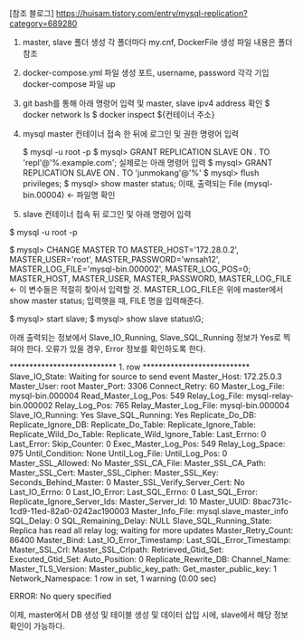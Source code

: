 <!-- DB 이중화 master <-> slave 가이드 -->

[참조 블로그] 
https://huisam.tistory.com/entry/mysql-replication?category=689280


1. master, slave 폴더 생성 
   각 폴더마다 my.cnf, DockerFile 생성 
   파일 내용은 폴더 참조 


2. docker-compose.yml 파일 생성 
   포트, username, password 각각 기입 
   docker-compose 파일 up 


3. git bash를 통해 아래 명령어 입력 및 master, slave ipv4 address 확인 
    $ docker network ls 
    $ docker inspect ${컨테이너 주소}

<!-- master 에서 할 것 -->
4. mysql master 컨테이너 접속 한 뒤에 로그인 및 권한 명령어 입력 

    $ mysql -u root -p 
    $ mysql> GRANT REPLICATION SLAVE ON *.* TO 'repl'@'%.example.com';
      실제로는 아래 명령어 입력 
    $ mysql> GRANT REPLICATION SLAVE ON *.* TO 'junmokang'@'%'
    $ mysql> flush privileges; 
    $ mysql> show master status; 
    이때, 출력되는 File (mysql-bin.00004) <- 파일명 확인 


5. slave 컨테이너 접속 뒤 로그인 및 아래 명령어 입력  
<!-- slave에서 할 것 -->

$ mysql -u root -p 

$ mysql> CHANGE MASTER TO MASTER_HOST='172.28.0.2', MASTER_USER='root', MASTER_PASSWORD='wnsah12', MASTER_LOG_FILE='mysql-bin.000002', MASTER_LOG_POS=0;
MASTER_HOST, MASTER_USER, MASTER_PASSWORD, MASTER_LOG_FILE <- 이 변수들은 적절히 찾아서 입력할 것. MASTER_LOG_FILE은 위에 master에서 show master status; 입력햇을 때, FILE 명을 입력해준다. 

$ mysql> start slave; 
$ mysql> show slave status\G; 

아래 출력되는 정보에서  Slave_IO_Running, Slave_SQL_Running 정보가 Yes로 찍혀야 한다. 
오류가 있을 경우, Error 정보를 확인하도록 한다. 

*************************** 1. row ***************************
               Slave_IO_State: Waiting for source to send event
                  Master_Host: 172.25.0.3
                  Master_User: root
                  Master_Port: 3306
                Connect_Retry: 60
              Master_Log_File: mysql-bin.000004
          Read_Master_Log_Pos: 549
               Relay_Log_File: mysql-relay-bin.000002
                Relay_Log_Pos: 765
        Relay_Master_Log_File: mysql-bin.000004
             Slave_IO_Running: Yes
            Slave_SQL_Running: Yes
              Replicate_Do_DB:
          Replicate_Ignore_DB:
           Replicate_Do_Table:
       Replicate_Ignore_Table:
      Replicate_Wild_Do_Table:
  Replicate_Wild_Ignore_Table:
                   Last_Errno: 0
                   Last_Error:
                 Skip_Counter: 0
          Exec_Master_Log_Pos: 549
              Relay_Log_Space: 975
              Until_Condition: None
               Until_Log_File:
                Until_Log_Pos: 0
           Master_SSL_Allowed: No
           Master_SSL_CA_File:
           Master_SSL_CA_Path:
              Master_SSL_Cert:
            Master_SSL_Cipher:
               Master_SSL_Key:
        Seconds_Behind_Master: 0
Master_SSL_Verify_Server_Cert: No
                Last_IO_Errno: 0
                Last_IO_Error:
               Last_SQL_Errno: 0
               Last_SQL_Error:
  Replicate_Ignore_Server_Ids:
             Master_Server_Id: 10
                  Master_UUID: 8bac731c-1cd9-11ed-82a0-0242ac190003
             Master_Info_File: mysql.slave_master_info
                    SQL_Delay: 0
          SQL_Remaining_Delay: NULL
      Slave_SQL_Running_State: Replica has read all relay log; waiting for more updates
           Master_Retry_Count: 86400
                  Master_Bind:
      Last_IO_Error_Timestamp:
     Last_SQL_Error_Timestamp:
               Master_SSL_Crl:
           Master_SSL_Crlpath:
           Retrieved_Gtid_Set:
            Executed_Gtid_Set:
                Auto_Position: 0
         Replicate_Rewrite_DB:
                 Channel_Name:
           Master_TLS_Version:
       Master_public_key_path:
        Get_master_public_key: 1
            Network_Namespace:
1 row in set, 1 warning (0.00 sec)

ERROR:
No query specified



<!-- 마무리 -->

이제, master에서 DB 생성 및 테이블 생성 및 데이터 삽입 시에, slave에서 해당 정보 확인이 가능하다. 

